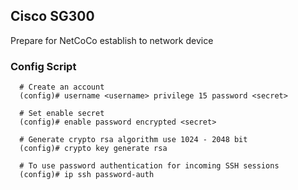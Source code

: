 ## Cisco SG300

Prepare for NetCoCo establish to network device 


### Config Script

```
  # Create an account
  (config)# username <username> privilege 15 password <secret>

  # Set enable secret
  (config)# enable password encrypted <secret>

  # Generate crypto rsa algorithm use 1024 - 2048 bit
  (config)# crypto key generate rsa

  # To use password authentication for incoming SSH sessions
  (config)# ip ssh password-auth

```